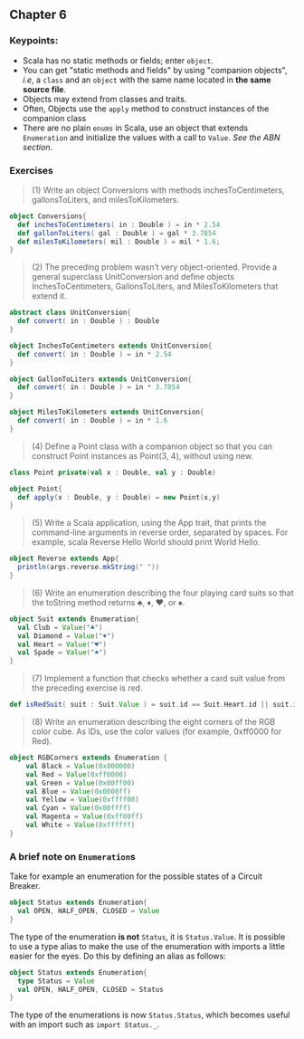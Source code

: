 ## Chapter 6

### Keypoints:
  * Scala has no static methods or fields; enter `object`.
  * You can get "static methods and fields" by using "companion objects", *i.e*,
    a `class` and an `object` with the same name located in **the same source file**.
  * Objects may extend from classes and traits.
  * Often, Objects use the `apply` method to construct instances of the companion class
  * There are no plain `enums` in Scala, use an object that extends `Enumeration` and
    initialize the values with a call to `Value`. *See the ABN section*.

### Exercises

> (1) Write an object Conversions with methods inchesToCentimeters, gallonsToLiters, and milesToKilometers.

```scala
object Conversions{
  def inchesToCentimeters( in : Double ) = in * 2.54
  def gallonToLiters( gal : Double ) = gal * 3.7854
  def milesToKilometers( mil : Double ) = mil * 1.6;
}
```
> (2) The preceding problem wasn’t very object-oriented. Provide a general superclass UnitConversion and define objects InchesToCentimeters, GallonsToLiters, and MilesToKilometers that extend it.

```scala
abstract class UnitConversion{
  def convert( in : Double ) : Double
}

object InchesToCentimeters extends UnitConversion{
  def convert( in : Double ) = in * 2.54
}

object GallonToLiters extends UnitConversion{
  def convert( in : Double ) = in * 3.7854
}

object MilesToKilometers extends UnitConversion{
  def convert( in : Double ) = in * 1.6
}
```
> (4) Define a Point class with a companion object so that you can construct Point instances as Point(3, 4), without using new.

```scala
class Point private(val x : Double, val y : Double)

object Point{
  def apply(x : Double, y : Double) = new Point(x,y)
}
```
> (5) Write a Scala application, using the App trait, that prints the command-line arguments in reverse order, separated by spaces. For example, scala Reverse Hello World should print World Hello.

```scala
object Reverse extends App{
  println(args.reverse.mkString(" "))
}
```

> (6) Write an enumeration describing the four playing card suits so that the toString method returns ♣, ♦, ♥, or ♠.

```scala
object Suit extends Enumeration{
  val Club = Value("♣")
  val Diamond = Value("♦")
  val Heart = Value("♥")
  val Spade = Value("♠")
}
```

> (7) Implement a function that checks whether a card suit value from the preceding exercise is red.

```scala
def isRedSuit( suit : Suit.Value ) = suit.id == Suit.Heart.id || suit.id == Suit.Diamond.id
```
> (8) Write an enumeration describing the eight corners of the RGB color cube. As IDs, use the color values (for example, 0xff0000 for Red).

```scala
object RGBCorners extends Enumeration {
    val Black = Value(0x000000)
    val Red = Value(0xff0000)
    val Green = Value(0x00ff00)
    val Blue = Value(0x0000ff)
    val Yellow = Value(0xffff00)
    val Cyan = Value(0x00ffff)
    val Magenta = Value(0xff00ff)
    val White = Value(0xffffff)
}
```

### A brief note on `Enumeration`s

Take for example an enumeration for the possible states of a Circuit Breaker.

```scala
object Status extends Enumeration{
  val OPEN, HALF_OPEN, CLOSED = Value
}
```

The type of the enumeration **is not** `Status`, it is `Status.Value`. It is possible to use a type alias to make the use of the enumeration with imports a little easier for the eyes. Do this by defining an alias as follows:

```scala
object Status extends Enumeration{
  type Status = Value
  val OPEN, HALF_OPEN, CLOSED = Status
}
```
The type of the enumerations is now `Status.Status`, which becomes useful with an import such as `import Status._`.
